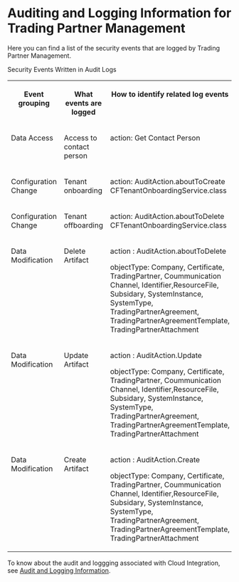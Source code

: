 <!-- loio0503127ec9b84d669d06c964fc42ca60 -->

# Auditing and Logging Information for Trading Partner Management 

Here you can find a list of the security events that are logged by Trading Partner Management.

<a name="loio0503127ec9b84d669d06c964fc42ca60__table_yqw_bc4_nrb"/>Security Events Written in Audit Logs


<table>
<tr>
<th valign="top">

Event grouping



</th>
<th valign="top">

What events are logged



</th>
<th valign="top">

How to identify related log events



</th>
</tr>
<tr>
<td valign="top">

Data Access



</td>
<td valign="top">

Access to contact person



</td>
<td valign="top">

action: Get Contact Person



</td>
</tr>
<tr>
<td valign="top">

Configuration Change



</td>
<td valign="top">

Tenant onboarding



</td>
<td valign="top">

action: AuditAction.aboutToCreate CFTenantOnboardingService.class



</td>
</tr>
<tr>
<td valign="top">

Configuration Change



</td>
<td valign="top">

Tenant offboarding



</td>
<td valign="top">

action: AuditAction.aboutToDelete CFTenantOnboardingService.class



</td>
</tr>
<tr>
<td valign="top">

Data Modification



</td>
<td valign="top">

Delete Artifact



</td>
<td valign="top">

action : AuditAction.aboutToDelete

objectType: Company, Certificate, TradingPartner, Coummunication Channel, Identifier,ResourceFile, Subsidary, SystemInstance, SystemType, TradingPartnerAgreement, TradingPartnerAgreementTemplate, TradingPartnerAttachment



</td>
</tr>
<tr>
<td valign="top">

Data Modification



</td>
<td valign="top">

Update Artifact



</td>
<td valign="top">

action : AuditAction.Update

objectType: Company, Certificate, TradingPartner, Coummunication Channel, Identifier,ResourceFile, Subsidary, SystemInstance, SystemType, TradingPartnerAgreement, TradingPartnerAgreementTemplate, TradingPartnerAttachment



</td>
</tr>
<tr>
<td valign="top">

Data Modification



</td>
<td valign="top">

Create Artifact



</td>
<td valign="top">

action : AuditAction.Create

objectType: Company, Certificate, TradingPartner, Coummunication Channel, Identifier,ResourceFile, Subsidary, SystemInstance, SystemType, TradingPartnerAgreement, TradingPartnerAgreementTemplate, TradingPartnerAttachment



</td>
</tr>
</table>

To know about the audit and loggging associated with Cloud Integration, see [Audit and Logging Information](https://help.sap.com/viewer/368c481cd6954bdfa5d0435479fd4eaf/Cloud/en-US/d1c7bfe00b7c448ab56d7b4d454475f9.html).

